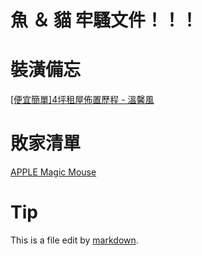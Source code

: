 魚 ＆ 貓 牢騷文件！！！
========

裝潢備忘
========

[[便宜簡單]4坪租屋佈置歷程 - 溫馨風](http://www.mobile01.com/topicdetail.php?f=360&t=791510)

敗家清單
========

[APPLE Magic Mouse](https://www.apple.com/tw/magicmouse/)

Tip
=======

This is a file edit by [markdown](http://markdown.tw/).
